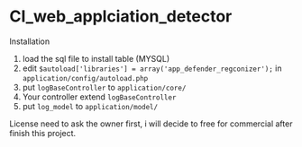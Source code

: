 # CI_web_applciation_detector

Installation

1. load the sql file to install table (MYSQL)
2. edit `$autoload['libraries'] = array('app_defender_regconizer');` in `application/config/autoload.php`
3. put `logBaseController` to `application/core/`
4. Your controller extend `logBaseController`
5. put `log_model` to `application/model/`


License need to ask the owner first, i will decide to free for commercial after finish this project.


